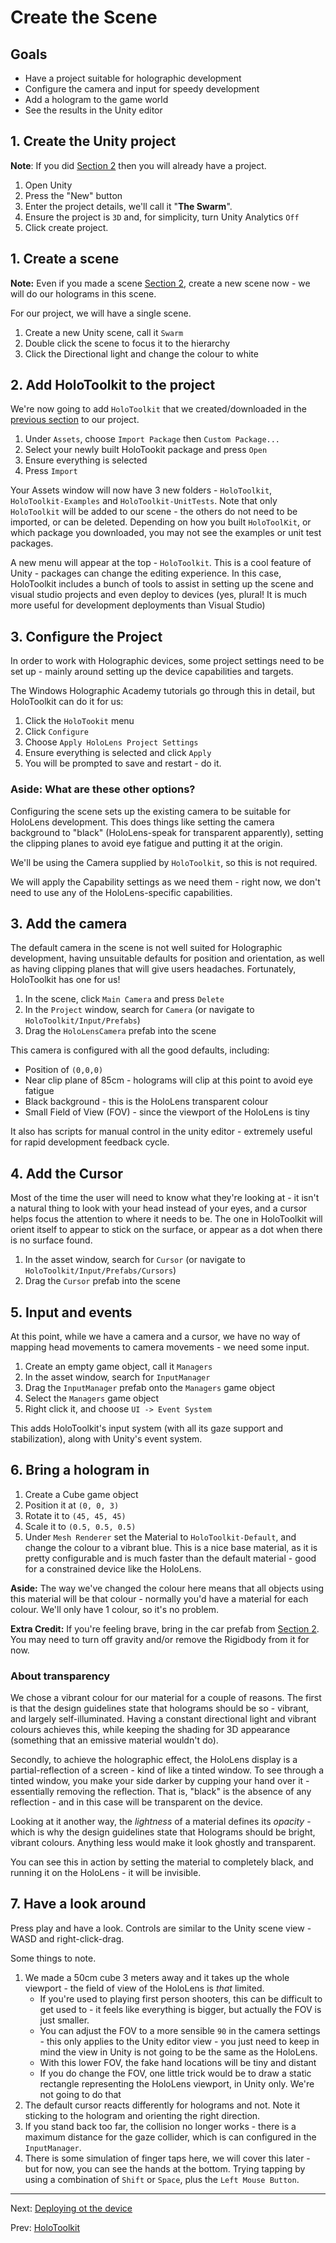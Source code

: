 # Create the Scene

## Goals

* Have a project suitable for holographic development
* Configure the camera and input for speedy development
* Add a hologram to the game world
* See the results in the Unity editor

## 1. Create the Unity project

**Note**: If you did [Section 2](2-unity-overview.md) then you will already have a project.

1. Open Unity
2. Press the "New" button
3. Enter the project details, we'll call it "**The Swarm**".
4. Ensure the project is `3D` and, for simplicity, turn Unity Analytics `Off`
5. Click create project.

## 1. Create a scene

**Note:** Even if you made a scene [Section 2](2-unity-overview.md), create a new scene now - we will do our holograms in this scene.

For our project, we will have a single scene.

1. Create a new Unity scene, call it `Swarm`
2. Double click the scene to focus it to the hierarchy
3. Click the Directional light and change the colour to white

## 2. Add HoloToolkit to the project

We're now going to add `HoloToolkit` that we created/downloaded in the [previous section](3-holotoolkit.md) to our project.

1. Under `Assets`, choose `Import Package` then `Custom Package...`
2. Select your newly built HoloTookit package and press `Open`
3. Ensure everything is selected
4. Press `Import`

Your Assets window will now have 3 new folders - `HoloToolkit`, `HoloToolkit-Examples` and `HoloToolkit-UnitTests`.  Note that only `HoloToolkit` will be added to our scene - the others do not need to be imported, or can be deleted.  Depending on how you built `HoloToolKit`, or which package you downloaded, you may not see the examples or unit test packages.

A new menu will appear at the top - `HoloToolkit`. This is a cool feature of Unity - packages can change the editing experience.  In this case, HoloToolkit includes a bunch of tools to assist in setting up the scene and visual studio projects and even deploy to devices (yes, plural! It is much more useful for development deployments than Visual Studio)

## 3. Configure the Project

In order to work with Holographic devices, some project settings need to be set up - mainly around setting up the device capabilities and targets.

The Windows Holographic Academy tutorials go through this in detail, but HoloToolkit can do it for us:

1. Click the `HoloTookit` menu
2. Click `Configure`
3. Choose `Apply HoloLens Project Settings`
4. Ensure everything is selected and click `Apply`
5. You will be prompted to save and restart - do it.

### Aside: What are these other options?

Configuring the scene sets up the existing camera to be suitable for HoloLens development.  This does things like setting the camera background to "black" (HoloLens-speak for transparent apparently), setting the clipping planes to avoid eye fatigue and putting it at the origin.

We'll be using the Camera supplied by `HoloToolkit`, so this is not required.

We will apply the Capability settings as we need them - right now, we don't need to use any of the HoloLens-specific capabilities.

## 3. Add the camera

The default camera in the scene is not well suited for Holographic development, having unsuitable defaults for position and orientation, as well as having clipping planes that will give users headaches.  Fortunately, HoloToolkit has one for us!

1. In the scene, click `Main Camera` and press `Delete`
2. In the `Project` window, search for `Camera` (or navigate to `HoloToolkit/Input/Prefabs`)
3. Drag the `HoloLensCamera` prefab into the scene

This camera is configured with all the good defaults, including:

* Position of `(0,0,0)`
* Near clip plane of 85cm - holograms will clip at this point to avoid eye fatigue
* Black background - this is the HoloLens transparent colour
* Small Field of View (FOV) - since the viewport of the HoloLens is tiny

It also has scripts for manual control in the unity editor - extremely useful for rapid development feedback cycle.

## 4. Add the Cursor

Most of the time the user will need to know what they're looking at - it isn't a natural thing to look with your head instead of your eyes, and a cursor helps focus the attention to where it needs to be. The one in HoloToolkit will orient itself to appear to stick on the surface, or appear as a dot when there is no surface found. 

1. In the asset window, search for `Cursor` (or navigate to `HoloToolkit/Input/Prefabs/Cursors`)
2. Drag the `Cursor` prefab into the scene

## 5. Input and events

At this point, while we have a camera and a cursor, we have no way of mapping head movements to camera movements - we need some input.

1. Create an empty game object, call it `Managers` 
2. In the asset window, search for `InputManager`
3. Drag the `InputManager` prefab onto the `Managers` game object
4. Select the `Managers` game object
5. Right click it, and choose `UI -> Event System`

This adds HoloToolkit's input system (with all its gaze support and stabilization), along with Unity's event system.

## 6. Bring a hologram in

1. Create a Cube game object
2. Position it at `(0, 0, 3)`
3. Rotate it to `(45, 45, 45)`
4. Scale it to `(0.5, 0.5, 0.5)`
5. Under `Mesh Renderer` set the Material to `HoloToolkit-Default`, and change the colour to a vibrant blue.  This is a nice base material, as it is pretty configurable and is much faster than the default material - good for a constrained device like the HoloLens.  

**Aside:** The way we've changed the colour here means that all objects using this material will be that colour - normally you'd have a material for each colour.  We'll only have 1 colour, so it's no problem.

**Extra Credit:** If you're feeling brave, bring in the car prefab from [Section 2](2-unity-overview.md). You may need to turn off gravity and/or remove the Rigidbody from it for now.

### About transparency

We chose a vibrant colour for our material for a couple of reasons.  The first is that the design guidelines state that holograms should be so - vibrant, and largely self-illuminated.  Having a constant directional light and vibrant colours achieves this, while keeping the shading for 3D appearance (something that an emissive material wouldn't do).

Secondly, to achieve the holographic effect, the HoloLens display is a partial-reflection of a screen - kind of like a tinted window. To see through a tinted window, you make your side darker by cupping your hand over it - essentially removing the reflection.  That is, "black" is the absence of any reflection - and in this case will be transparent on the device.

Looking at it another way, the _lightness_ of a material defines its _opacity_ - which is why the design guidelines state that Holograms should be bright, vibrant colours.  Anything less would make it look ghostly and transparent.

You can see this in action by setting the material to completely black, and running it on the HoloLens - it will be invisible.

## 7. Have a look around

Press play and have a look.  Controls are similar to the Unity scene view - WASD and right-click-drag.

Some things to note.

1. We made a 50cm cube 3 meters away and it takes up the whole viewport - the field of view of the HoloLens is _that_ limited.    
    * If you're used to playing first person shooters, this can be difficult to get used to - it feels like everything is bigger, but actually the FOV is just smaller.
    * You can adjust the FOV to a more sensible `90` in the camera settings - this only applies to the Unity editor view - you just need to keep in mind the view in Unity is not going to be the same as the HoloLens.
    * With this lower FOV, the fake hand locations will be tiny and distant
    * If you do change the FOV, one little trick would be to draw a static rectangle representing the HoloLens viewport, in Unity only. We're not going to do that
2. The default cursor reacts differently for holograms and not.  Note it sticking to the hologram and orienting the right direction.
3. If you stand back too far, the collision no longer works - there is a maximum distance for the gaze collider, which is can configured in the `InputManager`.
4. There is some simulation of finger taps here, we will cover this later - but for now, you can see the hands at the bottom.  Trying tapping by using a combination of `Shift` or `Space`, plus the `Left Mouse Button`.

---
Next: [Deploying ot the device](5-deployment.md)

Prev: [HoloToolkit](3-holotoolkit.md)
